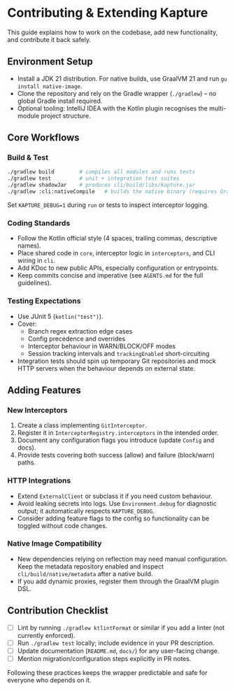 # Contributing & Extending Kapture

This guide explains how to work on the codebase, add new functionality, and contribute it back safely.

## Environment Setup
- Install a JDK 21 distribution. For native builds, use GraalVM 21 and run `gu install native-image`.
- Clone the repository and rely on the Gradle wrapper (`./gradlew`) – no global Gradle install required.
- Optional tooling: IntelliJ IDEA with the Kotlin plugin recognises the multi-module project structure.

## Core Workflows

### Build & Test
```bash
./gradlew build        # compiles all modules and runs tests
./gradlew test         # unit + integration test suites
./gradlew shadowJar    # produces cli/build/libs/kapture.jar
./gradlew :cli:nativeCompile   # builds the native binary (requires GraalVM)
```
Set `KAPTURE_DEBUG=1` during `run` or tests to inspect interceptor logging.

### Coding Standards
- Follow the Kotlin official style (4 spaces, trailing commas, descriptive names).
- Place shared code in `core`, interceptor logic in `interceptors`, and CLI wiring in `cli`.
- Add KDoc to new public APIs, especially configuration or entrypoints.
- Keep commits concise and imperative (see `AGENTS.md` for the full guidelines).

### Testing Expectations
- Use JUnit 5 (`kotlin("test")`).
- Cover:
  - Branch regex extraction edge cases
  - Config precedence and overrides
  - Interceptor behaviour in WARN/BLOCK/OFF modes
  - Session tracking intervals and `trackingEnabled` short-circuiting
- Integration tests should spin up temporary Git repositories and mock HTTP servers when the behaviour depends on
  external state.

## Adding Features

### New Interceptors
1. Create a class implementing `GitInterceptor`.
2. Register it in `InterceptorRegistry.interceptors` in the intended order.
3. Document any configuration flags you introduce (update `Config` and docs).
4. Provide tests covering both success (allow) and failure (block/warn) paths.

### HTTP Integrations
- Extend `ExternalClient` or subclass it if you need custom behaviour.
- Avoid leaking secrets into logs. Use `Environment.debug` for diagnostic output; it automatically respects
  `KAPTURE_DEBUG`.
- Consider adding feature flags to the config so functionality can be toggled without code changes.

### Native Image Compatibility
- New dependencies relying on reflection may need manual configuration. Keep the metadata repository enabled and inspect
  `cli/build/native/metadata` after a native build.
- If you add dynamic proxies, register them through the GraalVM plugin DSL.

## Contribution Checklist
- [ ] Lint by running `./gradlew ktlintFormat` or similar if you add a linter (not currently enforced).
- [ ] Run `./gradlew test` locally; include evidence in your PR description.
- [ ] Update documentation (`README.md`, `docs/`) for any user-facing change.
- [ ] Mention migration/configuration steps explicitly in PR notes.

Following these practices keeps the wrapper predictable and safe for everyone who depends on it.

